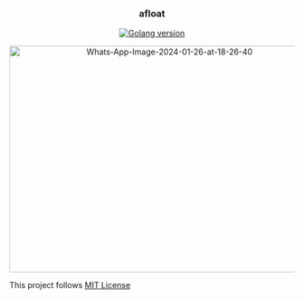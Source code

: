 <h3 align="center">
	<strong>afloat</strong>
</h3>

<p align="center">
	<a href="https://golang.org/dl/go1.21.0.src.tar.gz"><img
		alt="Golang version"
		src="https://img.shields.io/badge/Go-v1.21-blue"></a>
</p>

<p align="center">
	<img href="https://ibb.co/BrFJxVc" src="https://i.ibb.co/pR5T8vb/Whats-App-Image-2024-01-26-at-18-26-40.jpg" width="550" height="400" alt="Whats-App-Image-2024-01-26-at-18-26-40" border="0">
</p>


This project follows [MIT License](https://opensource.org/license/mit/)
